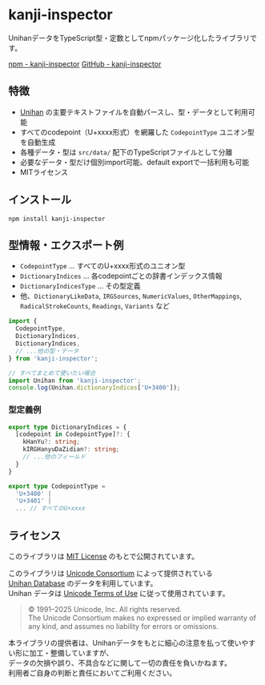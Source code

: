 # kanji-inspector

UnihanデータをTypeScript型・定数としてnpmパッケージ化したライブラリです。

[npm - kanji-inspector](https://www.npmjs.com/package/kanji-inspector)
[GitHub - kanji-inspector](https://github.com/ykhirao/kanji-inspector)

## 特徴
- [Unihan](https://www.unicode.org/charts/unihan.html) の主要テキストファイルを自動パースし、型・データとして利用可能
- すべてのcodepoint（U+xxxx形式）を網羅した `CodepointType` ユニオン型を自動生成
- 各種データ・型は `src/data/` 配下のTypeScriptファイルとして分離
- 必要なデータ・型だけ個別import可能、default exportで一括利用も可能
- MITライセンス

## インストール

```
npm install kanji-inspector
```

## 型情報・エクスポート例

- `CodepointType` … すべてのU+xxxx形式のユニオン型
- `DictionaryIndices` … 各codepointごとの辞書インデックス情報
- `DictionaryIndicesType` … その型定義
- 他、`DictionaryLikeData`, `IRGSources`, `NumericValues`, `OtherMappings`, `RadicalStrokeCounts`, `Readings`, `Variants` など

```ts
import {
  CodepointType,
  DictionaryIndices,
  DictionaryIndices,
  // ...他の型・データ
} from 'kanji-inspector';

// すべてまとめて使いたい場合
import Unihan from 'kanji-inspector';
console.log(Unihan.dictionaryIndices['U+3400']);
```

### 型定義例

```ts
export type DictionaryIndices = {
  [codepoint in CodepointType]?: {
    kHanYu?: string;
    kIRGHanyuDaZidian?: string;
    // ...他のフィールド
  }
}

export type CodepointType =
  'U+3400' |
  'U+3401' |
  ... // すべてのU+xxxx
```

## ライセンス

このライブラリは [MIT License](./LICENSE) のもとで公開されています。

このライブラリは [Unicode Consortium](https://www.unicode.org/) によって提供されている  
[Unihan Database](https://www.unicode.org/charts/unihan.html) のデータを利用しています。  
Unihan データは [Unicode Terms of Use](https://www.unicode.org/copyright.html) に従って使用されています。

> © 1991–2025 Unicode, Inc. All rights reserved.  
> The Unicode Consortium makes no expressed or implied warranty of any kind, and assumes no liability for errors or omissions.

本ライブラリの提供者は、Unihanデータをもとに細心の注意を払って使いやすい形に加工・整備していますが、  
データの欠損や誤り、不具合などに関して一切の責任を負いかねます。  
利用者ご自身の判断と責任においてご利用ください。

